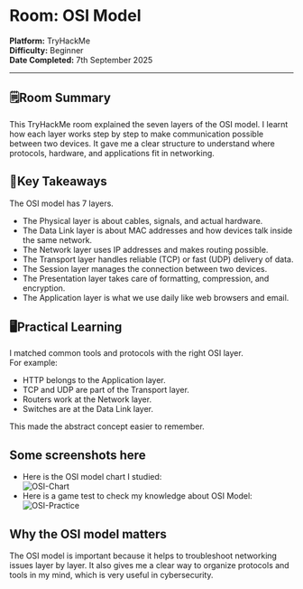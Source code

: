# Room: OSI Model  
**Platform:** TryHackMe  
**Difficulty:** Beginner  
**Date Completed:** 7th September 2025  

---

## 🗒️Room Summary  
This TryHackMe room explained the seven layers of the OSI model. I learnt how each layer works step by step to make communication possible between two devices. It gave me a clear structure to understand where protocols, hardware, and applications fit in networking.  

## 🔑Key Takeaways  
The OSI model has 7 layers.  
- The Physical layer is about cables, signals, and actual hardware.  
- The Data Link layer is about MAC addresses and how devices talk inside the same network.  
- The Network layer uses IP addresses and makes routing possible.  
- The Transport layer handles reliable (TCP) or fast (UDP) delivery of data.  
- The Session layer manages the connection between two devices.  
- The Presentation layer takes care of formatting, compression, and encryption.  
- The Application layer is what we use daily like web browsers and email.  

## 🖥️Practical Learning  
I matched common tools and protocols with the right OSI layer.  
For example:  
- HTTP belongs to the Application layer.  
- TCP and UDP are part of the Transport layer.  
- Routers work at the Network layer.  
- Switches are at the Data Link layer.  

This made the abstract concept easier to remember.  

## Some screenshots here  
- Here is the OSI model chart I studied:  
![OSI-Chart](/images/osi1.png)  
- Here is a game test to check my knowledge about OSI Model:  
![OSI-Practice](/images/osi2.jpg)  

## Why the OSI model matters  
The OSI model is important because it helps to troubleshoot networking issues layer by layer. It also gives me a clear way to organize protocols and tools in my mind, which is very useful in cybersecurity.
